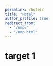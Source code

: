 ```yaml
---
permalink: /hotel/
title: "Hotel"
author_profile: true
redirect_from: 
  - "/nmp/"
  - "/nmp.html"
---
```


target 1
======


